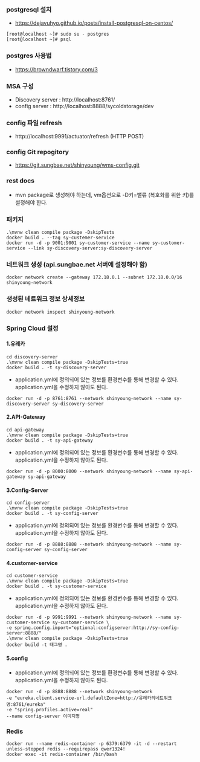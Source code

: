 ### postgresql 설치
* https://dejavuhyo.github.io/posts/install-postgresql-on-centos/
```
[root@localhost ~]# sudo su - postgres 
[root@localhost ~]# psql
```

### postgres 사용법
* https://browndwarf.tistory.com/3


### MSA 구성
* Discovery server : http://localhost:8761/
* config server : http://localhost:8888/sycoldstorage/dev

### config 파일 refresh
* http://localhost:9991/actuator/refresh (HTTP POST)

### config Git repogitory
* https://git.sungbae.net/shinyoung/wms-config.git

### rest docs
* mvn package로 생성해야 하는데, vm옵션으로 -D키=밸류 (복호화를 위한 키)를 설정해야 한다. 

### 패키지
```
.\mvnw clean compile package -DskipTests
docker build . --tag sy-custemer-service
docker run -d -p 9001:9001 sy-customer-service --name sy-customer-service --link sy-discovery-server:sy-discovery-server
```


### 네트워크 생성 (api.sungbae.net 서버에 설정해야 함)
```
docker network create --gateway 172.18.0.1 --subnet 172.18.0.0/16 shinyoung-network
```

### 생성된 네트워크 정보 상세정보
```
docker network inspect shinyoung-network
```


### Spring Cloud 설정
#### 1.유레카
```
cd discovery-server
.\mvnw clean compile package -DskipTests=true
docker build . -t sy-discovery-server
```
* application.yml에 정의되어 있는 정보를 환경변수를 통해 변경할 수 있다. application.yml을 수정하지 않아도 된다.
```
docker run -d -p 8761:8761 --network shinyoung-network --name sy-discovery-server sy-discovery-server
```

#### 2.API-Gateway
```
cd api-gateway
.\mvnw clean compile package -DskipTests=true
docker build . -t sy-api-gateway
```

* application.yml에 정의되어 있는 정보를 환경변수를 통해 변경할 수 있다. application.yml을 수정하지 않아도 된다.
```
docker run -d -p 8000:8000 --network shinyoung-network --name sy-api-gateway sy-api-gateway
```

#### 3.Config-Server
```
cd config-server
.\mvnw clean compile package -DskipTests=true
docker build . -t sy-config-server
```

* application.yml에 정의되어 있는 정보를 환경변수를 통해 변경할 수 있다. application.yml을 수정하지 않아도 된다.
```
docker run -d -p 8888:8888 --network shinyoung-network --name sy-config-server sy-config-server
```

#### 4.customer-service
```
cd customer-service
.\mvnw clean compile package -DskipTests=true
docker build . -t sy-customer-service
```

* application.yml에 정의되어 있는 정보를 환경변수를 통해 변경할 수 있다. application.yml을 수정하지 않아도 된다.
```
docker run -d -p 9991:9991 --network shinyoung-network --name sy-customer-service sy-customer-service \
-e spring.config.import="optional:configserver:http://sy-config-server:8888/"
.\mvnw clean compile package -DskipTests=true
docker build -t 태그명 .
```

#### 5.config
* application.yml에 정의되어 있는 정보를 환경변수를 통해 변경할 수 있다. application.yml을 수정하지 않아도 된다.
```
docker run -d -p 8888:8888 --network shinyoung-network
-e "eureka.client.service-url.defaultZone=http://유레카의네트워크명:8761/eureka"
-e "spring.profiles.active=real"
--name config-server 이미지명		
```

### Redis
```
docker run --name redis-container -p 6379:6379 -it -d --restart unless-stopped redis --requirepass qwer1324!
docker exec -it redis-container /bin/bash
```
